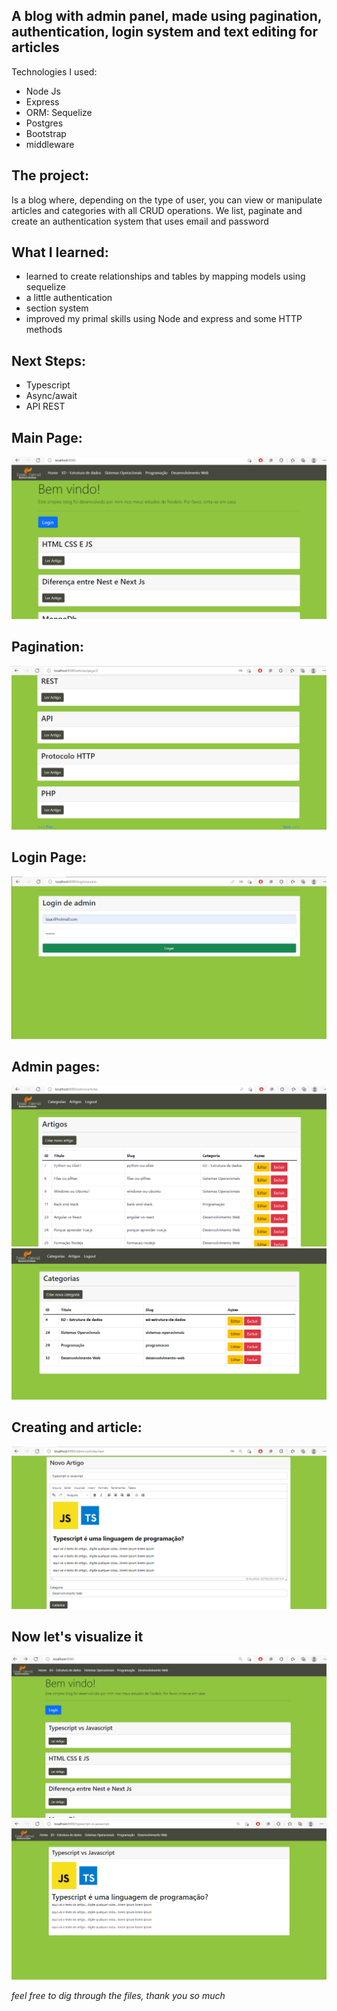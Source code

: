 <h2>A blog with admin panel, made using pagination, authentication, login system and text editing for articles</h2>

Technologies I used:
* Node Js
* Express
* ORM: Sequelize
* Postgres
* Bootstrap
* middleware

<h2>The project:</h2>
Is a blog where, depending on the type of user, you can view or manipulate articles and categories with all CRUD operations. We list, paginate and create an authentication system that uses email and password <br>

<h2>What I learned:</h2>

* learned to create relationships and tables by mapping models using sequelize
* a little authentication
* section system
* improved my primal skills using Node and  express and some HTTP methods

<h2> Next Steps: </h2>

* Typescript
* Async/await
* API REST

<h2>Main Page:</h2>
<img src="./preview/1.png">
<h2>Pagination:</h2>
<img src="./preview/2.png">
<h2>Login Page:</h2>
<img src="./preview/3.png">
<h2>Admin pages:</h2>
<img src="./preview/4.png">
<img src="./preview/5.png">
<h2>Creating and article:</h2>
<img src="./preview/6.png">
<h2>Now let's visualize it</h2>
<img src="./preview/7.png">
<img src="./preview/8.png">

*feel free to dig through the files, thank you so much*